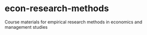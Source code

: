 # econ-research-methods
Course materials for empirical research methods in economics and management studies
